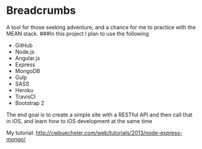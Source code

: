 # Breadcrumbs
A tool for those seeking adventure, and a chance for me to practice with the MEAN stack.
###In this project I plan to use the following
* GitHub
* Node.js
* Angular.js
* Express
* MongoDB
* Gulp
* SASS
* Heroku
* TravisCI
* Bootstrap 2

The end goal is to create a simple site with a RESTful API and then call that in iOS, and learn how to iOS development at the same time

My tutorial: http://cwbuecheler.com/web/tutorials/2013/node-express-mongo/